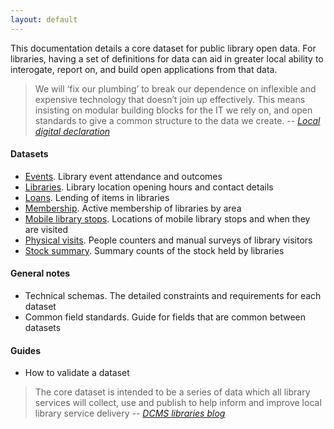 ```yaml
---
layout: default
---
```


This documentation details a core dataset for public library open data. For libraries, having a set of definitions for data can aid in greater local ability to interogate, report on, and build open applications from that data.

> We will ‘fix our plumbing’ to break our dependence on inflexible and expensive technology that doesn’t join up effectively. This means insisting on modular building blocks for the IT we rely on, and open standards to give a common structure to the data we create.
> -- <cite>[Local digital declaration](https://localdigital.gov.uk/declaration/)</cite>

#### Datasets

- [Events](./events). Library event attendance and outcomes
- [Libraries](./libraries). Library location opening hours and contact details
- [Loans](./loans). Lending of items in libraries
- [Membership](./membership). Active membership of libraries by area
- [Mobile library stops](./mobile-library-stops). Locations of mobile library stops and when they are visited
- [Physical visits](./physical-visits). People counters and manual surveys of library visitors
- [Stock summary](./stock-summary). Summary counts of the stock held by libraries

#### General notes

- Technical schemas. The detailed constraints and requirements for each dataset
- Common field standards. Guide for fields that are common between datasets

#### Guides

- How to validate a dataset

> The core dataset is intended to be a series of data which all library services will collect, use and publish to help inform and improve local library service delivery
> -- <cite>[DCMS libraries blog](https://dcmslibraries.blog.gov.uk/2019/09/06/libraries-and-open-data/)</cite>